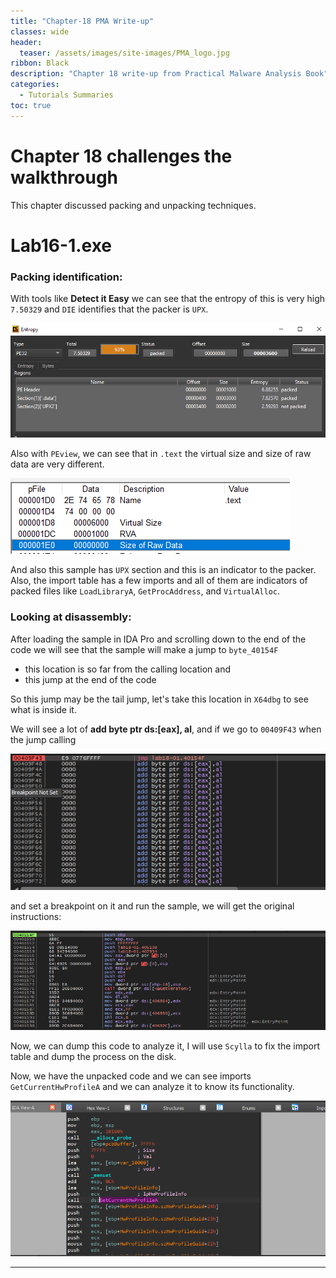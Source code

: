 ```yaml
---
title: "Chapter-18 PMA Write-up"
classes: wide
header:
  teaser: /assets/images/site-images/PMA_logo.jpg
ribbon: Black
description: "Chapter 18 write-up from Practical Malware Analysis Book"
categories:
  - Tutorials Summaries
toc: true
---
```


# Chapter 18 challenges the walkthrough

This chapter discussed packing and unpacking techniques.

# Lab16-1.exe <br>

### Packing identification:

With tools like **Detect it Easy** we can see that the entropy of this is very high `7.50329` and `DIE` identifies that the packer is `UPX`.

![](/assets/images/tutorials-summaries/Chapter18-PMA/Entropy.PNG)

Also with `PEview`, we can see that in `.text` the virtual size and size of raw data are very different.

![](/assets/images/tutorials-summaries/Chapter18-PMA/virtual-raw-sizes.PNG)

And also this sample has `UPX` section and this is an indicator to the packer.
Also, the import table has a few imports and all of them are indicators of packed files like `LoadLibraryA`, `GetProcAddress`, and `VirtualAlloc`.

### Looking at disassembly:

After loading the sample in IDA Pro and scrolling down to the end of the code we will see that the sample will make a jump to `byte_40154F` 
- this location is so far from the calling location and
- this jump at the end of the code 

So this jump may be the tail jump, let's take this location in `X64dbg` to see what is inside it.

We will see a lot of **add byte ptr ds:[eax], al**, and if we go to `00409F43` when the jump calling

![](/assets/images/tutorials-summaries/Chapter18-PMA/00409F43.PNG)

 and set a breakpoint on it and run the sample, we will get the original instructions:

![](/assets/images/tutorials-summaries/Chapter18-PMA/original-code.PNG)

Now, we can dump this code to analyze it, I will use `Scylla` to fix the import table and dump the process on the disk.

Now, we have the unpacked code and we can see imports `GetCurrentHwProfileA` and we can analyze it to know its functionality. 

![](/assets/images/tutorials-summaries/Chapter18-PMA/unpacked-malware.PNG)

---


